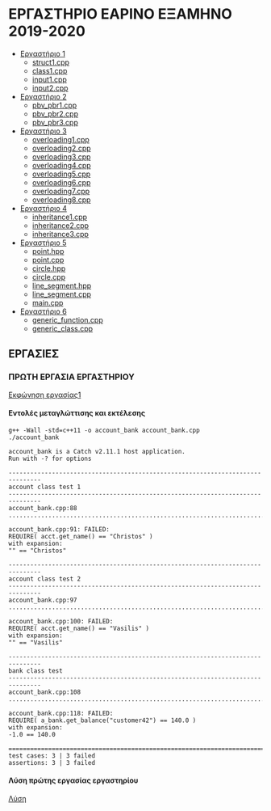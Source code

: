 # ΕΡΓΑΣΤΗΡΙΟ ΕΑΡΙΝΟ ΕΞΑΜΗΝΟ 2019-2020 

* [Εργαστήριο 1](./lab01/)
  * [struct1.cpp](./lab01/struct1.cpp)
  * [class1.cpp](./lab01/class1.cpp)
  * [input1.cpp](./lab01/input1.cpp)
  * [input2.cpp](./lab01/input2.cpp)
* [Εργαστήριο 2](./lab02/)
  * [pbv_pbr1.cpp](./lab02/pbv_pbr1.cpp)
  * [pbv_pbr2.cpp](./lab02/pbv_pbr2.cpp)
  * [pbv_pbr3.cpp](./lab02/pbv_pbr3.cpp)
* [Εργαστήριο 3](./lab03/)
  * [overloading1.cpp](./lab03/overloading1.cpp)
  * [overloading2.cpp](./lab03/overloading2.cpp)
  * [overloading3.cpp](./lab03/overloading3.cpp)
  * [overloading4.cpp](./lab03/overloading4.cpp)
  * [overloading5.cpp](./lab03/overloading5.cpp)
  * [overloading6.cpp](./lab03/overloading6.cpp)
  * [overloading7.cpp](./lab03/overloading7.cpp)
  * [overloading8.cpp](./lab03/overloading8.cpp)
* [Εργαστήριο 4](./lab04/)
  * [inheritance1.cpp](./lab04/inheritance1.cpp)
  * [inheritance2.cpp](./lab04/inheritance2.cpp)
  * [inheritance3.cpp](./lab04/inheritance3.cpp)
* [Εργαστήριο 5](./lab05/)
  * [point.hpp](./lab05/point.hpp)
  * [point.cpp](./lab05/point.cpp)
  * [circle.hpp](./lab05/circle.hpp)
  * [circle.cpp](./lab05/circle.cpp)
  * [line_segment.hpp](./lab05/line_segment.hpp)
  * [line_segment.cpp](./lab05/line_segment.cpp)
  * [main.cpp](./lab05/main.cpp)
* [Εργαστήριο 6](./lab06/)
  * [generic_function.cpp](./lab06/generic_function.cpp)
  * [generic_class.cpp](./lab06/generic_class.cpp)

## ΕΡΓΑΣΙΕΣ

### ΠΡΩΤΗ ΕΡΓΑΣΙΑ ΕΡΓΑΣΤΗΡΙΟΥ

[Εκφώνηση εργασίας1](./exercise1/20200217_assignment1.pdf)

#### Εντολές μεταγλώττισης και εκτέλεσης

```
g++ -Wall -std=c++11 -o account_bank account_bank.cpp
./account_bank
```


```
account_bank is a Catch v2.11.1 host application.
Run with -? for options

-------------------------------------------------------------------------------
account class test 1
-------------------------------------------------------------------------------
account_bank.cpp:88
...............................................................................

account_bank.cpp:91: FAILED:
REQUIRE( acct.get_name() == "Christos" )
with expansion:
"" == "Christos"

-------------------------------------------------------------------------------
account class test 2
-------------------------------------------------------------------------------
account_bank.cpp:97
...............................................................................

account_bank.cpp:100: FAILED:
REQUIRE( acct.get_name() == "Vasilis" )
with expansion:
"" == "Vasilis"

-------------------------------------------------------------------------------
bank class test
-------------------------------------------------------------------------------
account_bank.cpp:108
...............................................................................

account_bank.cpp:118: FAILED:
REQUIRE( a_bank.get_balance("customer42") == 140.0 )
with expansion:
-1.0 == 140.0

===============================================================================
test cases: 3 | 3 failed
assertions: 3 | 3 failed
```

#### Λύση πρώτης εργασίας εργαστηρίου

[Λύση](./exercise1_solution/)

<!-- ### ΔΕΥΤΕΡΗ ΕΡΓΑΣΙΑ ΕΡΓΑΣΤΗΡΙΟΥ

Εκφώνηση εργασίας: θα ανακοινωθεί

### ΤΡΙΤΗ ΕΡΓΑΣΙΑ ΕΡΓΑΣΤΗΡΙΟΥ

Εκφώνηση εργασίας: θα ανακοινωθεί -->



